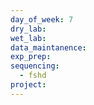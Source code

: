 ```yaml
---
day_of_week: 7
dry_lab: 
wet_lab: 
data_maintanence: 
exp_prep: 
sequencing:
  - fshd
project:
---
```

